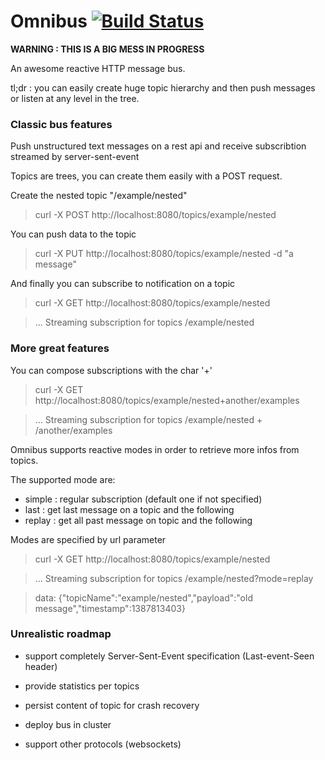 # Omnibus [![Build Status](https://travis-ci.org/agourlay/omnibus.png?branch=master)](https://travis-ci.org/agourlay/omnibus)

**WARNING : THIS IS A BIG MESS IN PROGRESS**

An awesome reactive HTTP message bus.

tl;dr : you can easily create huge topic hierarchy and then push messages or listen at any level in the tree. 

### Classic bus features

Push unstructured text messages on a rest api and receive subscribtion streamed by server-sent-event

Topics are trees, you can create them easily with a POST request.

Create the nested topic "/example/nested"

> curl -X POST http://localhost:8080/topics/example/nested

You can push data to the topic

> curl -X PUT http://localhost:8080/topics/example/nested -d "a message"

And finally you can subscribe to notification on a topic

> curl -X GET http://localhost:8080/topics/example/nested

>... Streaming subscription for topics /example/nested

### More great features

You can compose subscriptions with the char '+'

> curl -X GET http://localhost:8080/topics/example/nested+another/examples

> ... Streaming subscription for topics /example/nested + /another/examples

Omnibus supports reactive modes in order to retrieve more infos from topics.

The supported mode are: 

- simple : regular subscription (default one if not specified)
- last   : get last message on a topic and the following
- replay : get all past message on topic and the following

Modes are specified by url parameter
> curl -X GET http://localhost:8080/topics/example/nested

> ... Streaming subscription for topics /example/nested?mode=replay

> data: {"topicName":"example/nested","payload":"old message","timestamp":1387813403}


### Unrealistic roadmap

- support completely Server-Sent-Event specification (Last-event-Seen header)

- provide statistics per topics

- persist content of topic for crash recovery

- deploy bus in cluster

- support other protocols (websockets)
